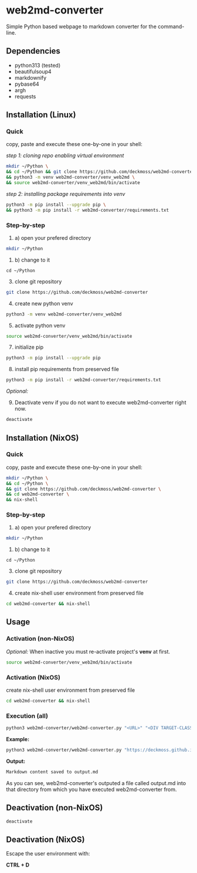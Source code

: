 # web2md-converter

Simple Python based webpage to markdown converter for the command-line.

##  Dependencies

- python313 (tested)
- beautifulsoup4
- markdownify
- pybase64
- argh
- requests

## Installation (Linux)

### Quick

copy, paste and execute these one-by-one in your shell:

_step 1: cloning repo enabling virtual environment_
```sh
mkdir ~/Python \
&& cd ~/Python && git clone https://github.com/deckmoss/web2md-converter \
&& python3 -m venv web2md-converter/venv_web2md \
&& source web2md-converter/venv_web2md/bin/activate
```
_step 2: installing package requirements into venv_
```sh
python3 -m pip install --upgrade pip \
&& python3 -m pip install -r web2md-converter/requirements.txt
```

### Step-by-step

1. a) open your prefered directory

```sh
mkdir ~/Python
```

1. b) change to it

```
cd ~/Python
```

3. clone git repository

```sh
git clone https://github.com/deckmoss/web2md-converter
```

4. create new python venv

```sh
python3 -m venv web2md-converter/venv_web2md
```

5. activate python venv

```sh
source web2md-converter/venv_web2md/bin/activate
```

7. initialize pip

```sh
python3 -m pip install --upgrade pip
```

8. install pip requirements from preserved file

```sh
python3 -m pip install -r web2md-converter/requirements.txt
```

_Optional:_

9. Deactivate venv if you do not want to execute web2md-converter right now.

```sh
deactivate
```

## Installation (NixOS)

### Quick

copy, paste and execute these one-by-one in your shell:

```sh
mkdir ~/Python \
&& cd ~/Python \
&& git clone https://github.com/deckmoss/web2md-converter \
&& cd web2md-converter \ 
&& nix-shell
```

### Step-by-step

1. a) open your prefered directory

```sh
mkdir ~/Python
```

1. b) change to it

```
cd ~/Python
```

3. clone git repository

```sh
git clone https://github.com/deckmoss/web2md-converter
```

4. create nix-shell user environment from preserved file
 
```sh
cd web2md-converter && nix-shell
```

## Usage

### Activation (non-NixOS)
_Optional:_ When inactive you must re-activate project's **venv** at first.

```sh
source web2md-converter/venv_web2md/bin/activate 
```

### Activation (NixOS)

create nix-shell user environment from preserved file
 
```sh
cd web2md-converter && nix-shell
```

### Execution (all)
```sh
python3 web2md-converter/web2md-converter.py "<URL>" "<DIV TARGET-CLASS>"
```

**Example:**
```sh
python3 web2md-converter/web2md-converter.py "https://deckmoss.github.io/diy/unleash_ram/" "inner-post content"
```

**Output:**
```txt
Markdown content saved to output.md
```

As you can see, web2md-converter's outputed a file called output.md into that directory from which you have executed web2md-converter from.

## Deactivation (non-NixOS)

```sh
deactivate
```

## Deactivation (NixOS)

Escape the user environment with:

**CTRL + D**
